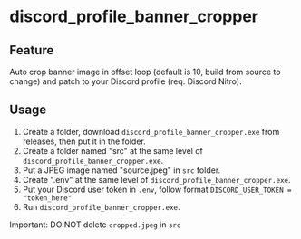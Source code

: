 # discord_profile_banner_cropper

## Feature
Auto crop banner image in offset loop (default is 10, build from source to change) and patch to your Discord profile (req. Discord Nitro).

## Usage
1. Create a folder, download `discord_profile_banner_cropper.exe` from releases, then put it in the folder.
2. Create a folder named "src" at the same level of `discord_profile_banner_cropper.exe`.
3. Put a JPEG image named "source.jpeg" in `src` folder.
4. Create ".env" at the same level of `discord_profile_banner_cropper.exe`.
5. Put your Discord user token in `.env`, follow format `DISCORD_USER_TOKEN = "token_here"`
6. Run `discord_profile_banner_cropper.exe`.  
  
Important: DO NOT delete `cropped.jpeg` in `src`
